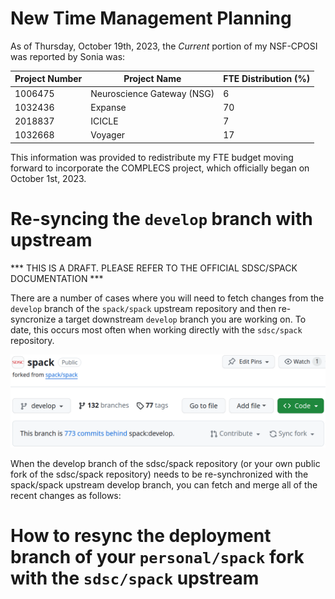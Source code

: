 # New Time Management Planning

As of Thursday, October 19th, 2023, the *Current* portion of my NSF-CPOSI was reported by Sonia was:

| Project Number | Project Name               | FTE Distribution (%) |
| -------------- | -------------------------- | -------------------- |
| 1006475        | Neuroscience Gateway (NSG) | 6                    |
| 1032436        | Expanse                    | 70                   |
| 2018837        | ICICLE                     | 7                    |
| 1032668        | Voyager                    | 17                   |

This information was provided to redistribute my FTE budget moving forward to incorporate the COMPLECS project, which 
officially began on October 1st, 2023. 

# Re-syncing the `develop` branch with upstream

*** THIS IS A DRAFT. PLEASE REFER TO THE OFFICIAL SDSC/SPACK DOCUMENTATION ***

There are a number of cases where you will need to fetch changes from 
the `develop` branch of the `spack/spack` upstream repository and then 
re-syncronize a target downstream `develop` branch you are working on. 
To date, this occurs most often when working directly with the 
`sdsc/spack` repository.

![This branch is 773 commits behind spack:develop](sdsc-spack-branch-is-x-commits-behind-spack-develop.png)

When the develop branch of the sdsc/spack repository (or your own public fork of the sdsc/spack repository) needs to be re-synchronized with the spack/spack upstream develop branch, you can fetch and merge all of the recent changes as follows:

# How to resync the deployment branch of your `personal/spack` fork with the `sdsc/spack` upstream
